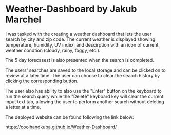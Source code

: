 # Weather-Dashboard by Jakub Marchel 

I was tasked with the creating a weather dashboard that lets the user search by city and zip code. The current weather is displayed showing temperature, humidity, UV index, and descirption with an icon of current weather condtion (cloudy, rainy, foggy, etc.). 

The 5 day forecasest is also presented when the search is completed. 

The users' searches are saved to the local storage and can be clicked on to review at a later time. The user can choose to clear the search history by clicking the corresponding button. 

The user also has ability to also use the "Enter" button on the keyboard to run the search query while the "Delete" keyboard key will clear the current input text tab, allowing the user to perform another search without deleting a letter at a time. 

The deployed website can be found following the link below: 

https://coolhandkuba.github.io/Weather-Dashboard/
